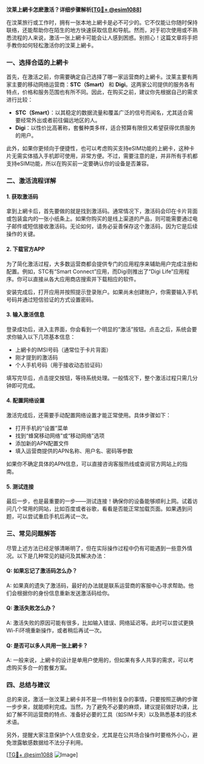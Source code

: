 **汶莱上網卡怎麽激活？详细步骤解析[[TG💪+ @esim1088](https://t.me/s/esim1088)]**

在汶莱旅行或工作时，拥有一张本地上網卡是必不可少的。它不仅能让你随时保持联络，还能帮助你在陌生的地方快速获取信息和导航。然而，对于初次使用或不熟悉流程的人来说，激活一张上網卡可能会让人感到困惑。别担心！这篇文章将手把手教你如何轻松激活你的汶莱上網卡。

### 一、选择合适的上網卡

首先，在激活之前，你需要确定自己选择了哪一家运营商的上網卡。汶莱主要有两家主要的移动网络运营商：**STC（Smart）** 和 **Digi**。这两家公司提供的服务各有特点，价格和服务范围也有所不同。因此，在购买之前，建议你先根据自己的需求进行比较：

- **STC（Smart）**：以其稳定的数据流量和覆盖广泛的信号而闻名，尤其适合需要经常外出或者前往偏远地区的人。
- **Digi**：以性价比高著称，套餐种类多样，适合预算有限但又希望获得优质服务的用户。

此外，如果你更倾向于便捷性，也可以考虑购买支持eSIM功能的上網卡，这种卡片无需实体插入手机即可使用，非常方便。不过，需要注意的是，并非所有手机都支持eSIM功能，所以在购买前一定要确认你的设备是否兼容。

### 二、激活流程详解

#### 1. 获取激活码

拿到上網卡后，首先要做的就是找到激活码。通常情况下，激活码会印在卡片背面或包装盒内的一张小纸条上。如果你购买的是线上渠道的产品，则可能需要通过电子邮件或短信接收激活码。无论如何，请务必妥善保存这个激活码，因为它是后续操作的关键。

#### 2. 下载官方APP

为了简化激活过程，大多数运营商都会提供专门的应用程序来辅助用户完成注册和配置。例如，STC有“Smart Connect”应用，而Digi则推出了“Digi Life”应用程序。你可以直接从各大应用商店搜索并下载相应的软件。

安装完成后，打开应用并按照提示登录账户。如果尚未创建账户，你需要输入手机号码并通过短信验证的方式设置密码。

#### 3. 输入激活信息

登录成功后，进入主界面，你会看到一个明显的“激活”按钮。点击之后，系统会要求你输入以下几项基本信息：
- 上網卡的IMSI号码（通常位于卡片背面）
- 刚才提到的激活码
- 个人手机号码（用于接收动态验证码）

填写完毕后，点击提交按钮，等待系统处理。一般情况下，整个激活过程只需几分钟即可完成。

#### 4. 配置网络设置

激活完成后，还需要手动配置网络设置才能正常使用。具体步骤如下：
- 打开手机的“设置”菜单
- 找到“蜂窝移动网络”或“移动网络”选项
- 添加新的APN配置文件
- 填入运营商提供的APN名称、用户名、密码等参数

如果你不确定具体的APN信息，可以直接咨询客服热线或查阅官方网站上的指南。

#### 5. 测试连接

最后一步，也是最重要的一步——测试连接！确保你的设备能够顺利上网。试着访问几个常用的网站，比如百度或者谷歌，看看是否能正常加载页面。如果遇到问题，可以尝试重启手机后再试一次。

### 三、常见问题解答

尽管上述方法已经足够清晰明了，但在实际操作过程中仍有可能遇到一些意外情况。以下是几种常见的疑问及其解决办法：

#### Q: 如果忘记了激活码怎么办？
A: 如果真的遗失了激活码，最好的办法就是联系运营商的客服中心寻求帮助。他们会根据你的身份信息重新发送激活码给你。

#### Q: 激活失败怎么办？
A: 激活失败的原因可能有很多，比如输入错误、网络延迟等。此时可以尝试更换Wi-Fi环境重新操作，或者稍后再试一次。

#### Q: 是否可以多人共用一张上網卡？
A: 一般来说，上網卡的设计是单用户使用的，但如果有多人共享的需求，可以考虑购买多合一的套餐方案。

### 四、总结与建议

总的来说，激活一张汶莱上網卡并不是一件特别复杂的事情，只要按照正确的步骤一步步来，就能顺利完成。当然，为了避免不必要的麻烦，建议提前做好功课，比如了解不同运营商的特点、准备好必要的工具（如SIM卡夹）以及熟悉基本的技术术语。

另外，提醒大家注意保护个人信息安全，尤其是在公共场合操作时要格外小心，避免泄露敏感数据给不法分子利用。

[[TG💪+ @esim1088](https://t.me/s/esim1088) ![Image](https://i.postimg.cc/4NQfJmqS/Snipaste-2025-05-13-00-14-12.png)]